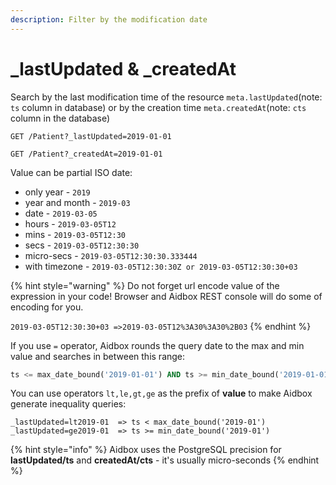```yaml
---
description: Filter by the modification date
---
```


# \_lastUpdated & \_createdAt

Search by the last modification time of the resource   `meta.lastUpdated`\(note: `ts` column in database\) or by the creation time `meta.createdAt`\(note: `cts` column in the database\) 

```http
GET /Patient?_lastUpdated=2019-01-01
```

```text
GET /Patient?_createdAt=2019-01-01
```

Value can be partial ISO date:

* only year  - `2019`
* year and month - `2019-03`
* date - `2019-03-05`
* hours - `2019-03-05T12`
* mins - `2019-03-05T12:30`
* secs - `2019-03-05T12:30:30`
* micro-secs - `2019-03-05T12:30:30.333444`
* with timezone -  `2019-03-05T12:30:30Z or 2019-03-05T12:30:30+03`

{% hint style="warning" %}
Do not forget url encode value of the expression in your code!  Browser and Aidbox REST console will do some of encoding for you.

`2019-03-05T12:30:30+03 =>2019-03-05T12%3A30%3A30%2B03`
{% endhint %}

If you use `=` operator, Aidbox rounds the query date to the max and min value and searches in between this range:

```sql
ts <= max_date_bound('2019-01-01') AND ts >= min_date_bound('2019-01-01')
```

You can use operators `lt,le,gt,ge` as the prefix of **value** to make Aidbox generate inequality queries:

```text
_lastUpdated=lt2019-01  => ts < max_date_bound('2019-01')
_lastUpdated=ge2019-01  => ts >= min_date_bound('2019-01')

```

{% hint style="info" %}
Aidbox uses the PostgreSQL precision for **lastUpdated/ts** and **createdAt/cts** - it's usually micro-seconds
{% endhint %}

